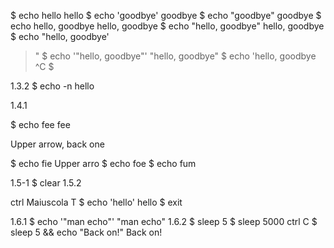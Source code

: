 $ echo hello
hello
$ echo 'goodbye'
goodbye
$ echo "goodbye"
goodbye
$ echo hello, goodbye
hello, goodbye
$ echo "hello, goodbye"
hello, goodbye
$ echo "hello, goodbye'
>
>"
$ echo '"hello, goodbye"'
"hello, goodbye"
$ echo 'hello, goodbye
> ^C
$ 

1.3.2
$ echo -n hello

1.4.1

$ echo fee
fee

Upper arrow, back one

$ echo fie
Upper arro
$ echo foe
$ echo fum

1.5-1
$ clear
1.5.2

ctrl Maiuscola T
$ echo 'hello'
hello
$ exit

1.6.1
$ echo '"man echo"'
"man echo"
1.6.2
$ sleep 5
$ sleep 5000
ctrl C
$ sleep 5 && echo "Back on!"
Back on!
